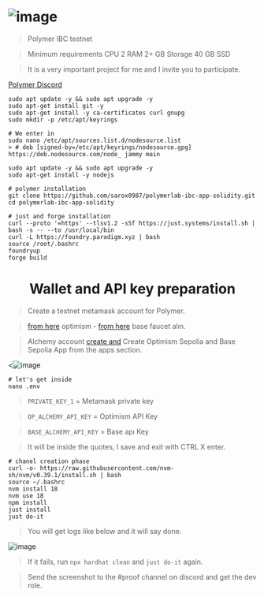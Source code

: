 # ![image](https://github.com/karacann/Polymer-IBC-Setup/assets/128327604/de632a49-c50e-4f38-9c31-2dcf7258a5c0)


> Polymer IBC testnet

> Minimum requirements
    CPU	2
    RAM	2+ GB
    Storage	40 GB SSD 
 
> It is a very important project for me and I invite you to participate.

 [Polymer Discord](https://discord.gg/nSUdZ7tg)

```console
sudo apt update -y && sudo apt upgrade -y
sudo apt-get install git -y
sudo apt-get install -y ca-certificates curl gnupg
sudo mkdir -p /etc/apt/keyrings

# We enter in
sudo nano /etc/apt/sources.list.d/nodesource.list
> # deb [signed-by=/etc/apt/keyrings/nodesource.gpg] https://deb.nodesource.com/node_ jammy main

sudo apt update -y && sudo apt upgrade -y
sudo apt-get install -y nodejs
```

```console
# polymer installation
git clone https://github.com/sarox0987/polymerlab-ibc-app-solidity.git
cd polymerlab-ibc-app-solidity

# just and forge installation
curl --proto '=https' --tlsv1.2 -sSf https://just.systems/install.sh | bash -s -- --to /usr/local/bin
curl -L https://foundry.paradigm.xyz | bash
source /root/.bashrc
foundryup
forge build
```

<h1 align="center"> Wallet and API key preparation </h1>

> Create a testnet metamask account for Polymer.

> [from here](https://www.alchemy.com/faucets/optimism-sepolia) optimism - [from here](https://www.alchemy.com/faucets/base-sepolia) base faucet alın.

> Alchemy account [create and](https://dashboard.alchemy.com/apps) Create Optimism Sepolia and Base Sepolia App from the apps section.

<![image](https://github.com/karacann/Polymer-IBC-Setup/assets/128327604/ad5aa5f0-47e7-4337-83b7-fbee1ded4cbc)


```console
# let's get inside
nano .env
```

> `PRIVATE_KEY_1` = Metamask private key

> `OP_ALCHEMY_API_KEY` = Optimism API Key

> `BASE_ALCHEMY_API_KEY` = Base apı Key

> It will be inside the quotes, I save and exit with CTRL X enter.

```console
# chanel creation phase
curl -o- https://raw.githubusercontent.com/nvm-sh/nvm/v0.39.1/install.sh | bash
source ~/.bashrc
nvm install 18
nvm use 18
npm install
just install
just do-it
```

> You will get logs like below and it will say done.

![image](https://github.com/karacann/Polymer-IBC-Setup/assets/128327604/49339449-3b42-4a66-a4d5-2fd72d922274)


> If it fails, run `npx hardhat clean` and `just do-it` again.

> Send the screenshot to the #proof channel on discord and get the dev role.

